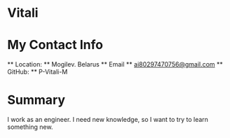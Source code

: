 # Vitali #
# My Contact Info #
** Location: ** Mogilev. Belarus
** Email ** ai80297470756@gmail.com
** GitHub: ** P-Vitali-M
# Summary #
I work as an engineer. I need new knowledge, so I want to try to learn something new.
